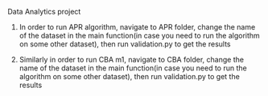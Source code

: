 Data Analytics project

1. In order to run APR algorithm, navigate to APR folder, change the name of the dataset in the main function(in case you need to run the algorithm on some other dataset), then run validation.py to get the results

2. Similarly in order to run CBA m1, navigate to CBA folder, change the name of the dataset in the main function(in case you need to run the algorithm on some other dataset), then run validation.py to get the results


